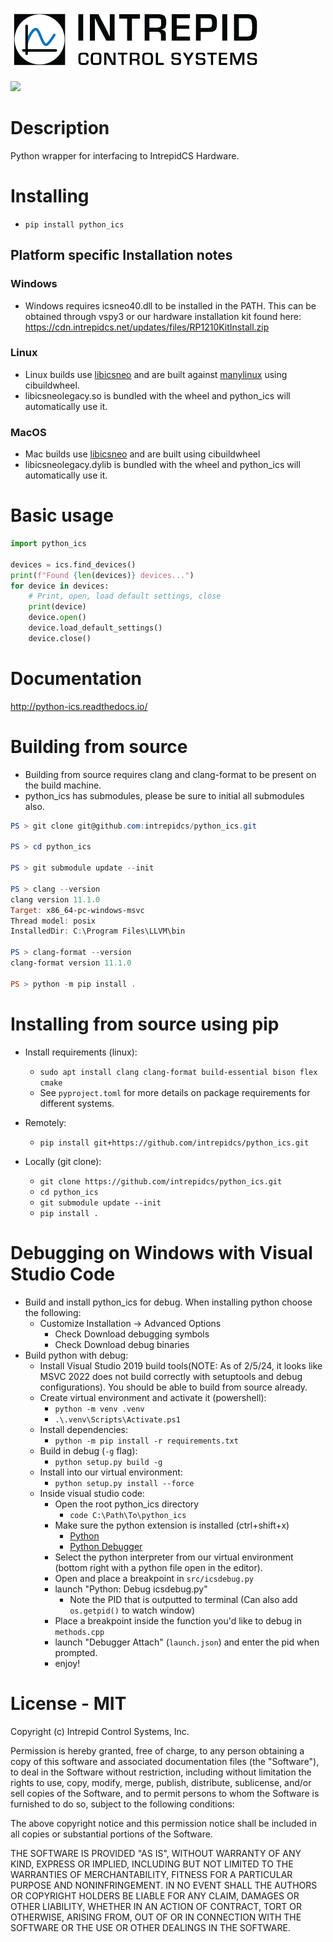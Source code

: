 ![](https://github.com/intrepidcs/python_ics/blob/master/IntrepidCS.png?raw=true)

![](https://github.com/intrepidcs/python_ics/actions/workflows/wheels.yml/badge.svg)

# Description

Python wrapper for interfacing to IntrepidCS Hardware.

# Installing

- `pip install python_ics`

## Platform specific Installation notes

### Windows

- Windows requires icsneo40.dll to be installed in the PATH. This can be obtained through vspy3 or our hardware installation kit found here: https://cdn.intrepidcs.net/updates/files/RP1210KitInstall.zip

### Linux

- Linux builds use [libicsneo](https://github.com/intrepidcs/libicsneo) and are built against [manylinux](https://github.com/pypa/manylinux) using cibuildwheel.
- libicsneolegacy.so is bundled with the wheel and python_ics will automatically use it.

### MacOS

- Mac builds use [libicsneo](https://github.com/intrepidcs/libicsneo) and are built using cibuildwheel
- libicsneolegacy.dylib is bundled with the wheel and python_ics will automatically use it.

# Basic usage

```python
import python_ics

devices = ics.find_devices()
print(f"Found {len(devices)} devices...")
for device in devices:
    # Print, open, load default settings, close
    print(device)
    device.open()
    device.load_default_settings()
    device.close()
```

# Documentation

http://python-ics.readthedocs.io/


# Building from source

- Building from source requires clang and clang-format to be present on the build machine.
- python_ics has submodules, please be sure to initial all submodules also.

```powershell
PS > git clone git@github.com:intrepidcs/python_ics.git

PS > cd python_ics

PS > git submodule update --init

PS > clang --version
clang version 11.1.0
Target: x86_64-pc-windows-msvc
Thread model: posix
InstalledDir: C:\Program Files\LLVM\bin

PS > clang-format --version
clang-format version 11.1.0

PS > python -m pip install .
```

# Installing from source using pip

- Install requirements (linux):
  - `sudo apt install clang clang-format build-essential bison flex cmake`
  - See `pyproject.toml` for more details on package requirements for different systems.
  
- Remotely:
  - `pip install git+https://github.com/intrepidcs/python_ics.git`
- Locally (git clone):
  - `git clone https://github.com/intrepidcs/python_ics.git`
  - `cd python_ics`
  - `git submodule update --init`
  - `pip install .`

# Debugging on Windows with Visual Studio Code

- Build and install python_ics for debug. When installing python choose the following:
    - Customize Installation -> Advanced Options
        - Check Download debugging symbols
        - Check Download debug binaries
- Build python with debug:
    - Install Visual Studio 2019 build tools(NOTE: As of 2/5/24, it looks like MSVC 2022 does not build correctly with setuptools and debug configurations). You should be able to build from source already.
    - Create virtual environment and activate it (powershell):
        - `python -m venv .venv`
        - `.\.venv\Scripts\Activate.ps1`
    - Install dependencies:
        - `python -m pip install -r requirements.txt`
    - Build in debug (`-g` flag):
        - `python setup.py build -g`
    - Install into our virtual environment:
        - `python setup.py install --force`
    - Inside visual studio code:
        - Open the root python_ics directory
            - `code C:\Path\To\python_ics`
        - Make sure the python extension is installed (ctrl+shift+x)
            - [Python](https://marketplace.visualstudio.com/items?itemName=ms-python.python)
            - [Python Debugger](https://marketplace.visualstudio.com/items?itemName=ms-python.debugpy)
        - Select the python interpreter from our virtual environment (bottom right with a python file open in the editor).
        - Open and place a breakpoint in `src/icsdebug.py`
        - launch "Python: Debug icsdebug.py"
            - Note the PID that is outputted to terminal (Can also add `os.getpid()` to watch window)
        - Place a breakpoint inside the function you'd like to debug in `methods.cpp`
        - launch "Debugger Attach" (`launch.json`) and enter the pid when prompted.
        - enjoy!

# License - MIT

Copyright (c) Intrepid Control Systems, Inc.

Permission is hereby granted, free of charge, to any person obtaining a copy
of this software and associated documentation files (the "Software"), to deal
in the Software without restriction, including without limitation the rights
to use, copy, modify, merge, publish, distribute, sublicense, and/or sell
copies of the Software, and to permit persons to whom the Software is
furnished to do so, subject to the following conditions:

The above copyright notice and this permission notice shall be included in all
copies or substantial portions of the Software.

THE SOFTWARE IS PROVIDED "AS IS", WITHOUT WARRANTY OF ANY KIND, EXPRESS OR
IMPLIED, INCLUDING BUT NOT LIMITED TO THE WARRANTIES OF MERCHANTABILITY,
FITNESS FOR A PARTICULAR PURPOSE AND NONINFRINGEMENT. IN NO EVENT SHALL THE
AUTHORS OR COPYRIGHT HOLDERS BE LIABLE FOR ANY CLAIM, DAMAGES OR OTHER
LIABILITY, WHETHER IN AN ACTION OF CONTRACT, TORT OR OTHERWISE, ARISING FROM,
OUT OF OR IN CONNECTION WITH THE SOFTWARE OR THE USE OR OTHER DEALINGS IN THE
SOFTWARE.
